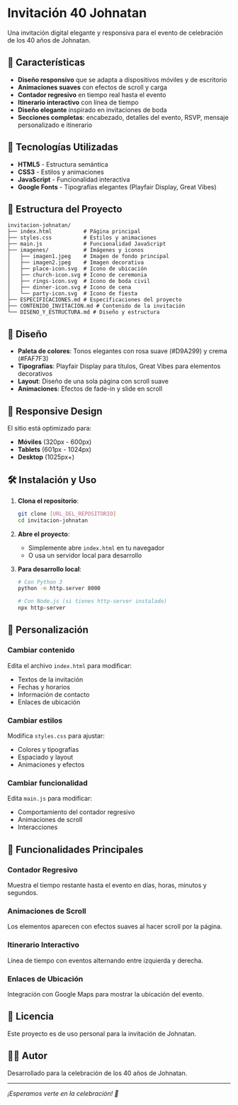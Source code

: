 # Invitación 40 Johnatan

Una invitación digital elegante y responsiva para el evento de celebración de los 40 años de Johnatan.

## 🎉 Características

- **Diseño responsivo** que se adapta a dispositivos móviles y de escritorio
- **Animaciones suaves** con efectos de scroll y carga
- **Contador regresivo** en tiempo real hasta el evento
- **Itinerario interactivo** con línea de tiempo
- **Diseño elegante** inspirado en invitaciones de boda
- **Secciones completas**: encabezado, detalles del evento, RSVP, mensaje personalizado e itinerario

## 🚀 Tecnologías Utilizadas

- **HTML5** - Estructura semántica
- **CSS3** - Estilos y animaciones
- **JavaScript** - Funcionalidad interactiva
- **Google Fonts** - Tipografías elegantes (Playfair Display, Great Vibes)

## 📁 Estructura del Proyecto

```
invitacion-johnatan/
├── index.html          # Página principal
├── styles.css          # Estilos y animaciones
├── main.js             # Funcionalidad JavaScript
├── imagenes/           # Imágenes y iconos
│   ├── imagen1.jpeg    # Imagen de fondo principal
│   ├── imagen2.jpeg    # Imagen decorativa
│   ├── place-icon.svg  # Icono de ubicación
│   ├── church-icon.svg # Icono de ceremonia
│   ├── rings-icon.svg  # Icono de boda civil
│   ├── dinner-icon.svg # Icono de cena
│   └── party-icon.svg  # Icono de fiesta
├── ESPECIFICACIONES.md # Especificaciones del proyecto
├── CONTENIDO_INVITACION.md # Contenido de la invitación
└── DISENO_Y_ESTRUCTURA.md # Diseño y estructura
```

## 🎨 Diseño

- **Paleta de colores**: Tonos elegantes con rosa suave (#D9A299) y crema (#FAF7F3)
- **Tipografías**: Playfair Display para títulos, Great Vibes para elementos decorativos
- **Layout**: Diseño de una sola página con scroll suave
- **Animaciones**: Efectos de fade-in y slide en scroll

## 📱 Responsive Design

El sitio está optimizado para:
- **Móviles** (320px - 600px)
- **Tablets** (601px - 1024px)
- **Desktop** (1025px+)

## 🛠️ Instalación y Uso

1. **Clona el repositorio**:
   ```bash
   git clone [URL_DEL_REPOSITORIO]
   cd invitacion-johnatan
   ```

2. **Abre el proyecto**:
   - Simplemente abre `index.html` en tu navegador
   - O usa un servidor local para desarrollo

3. **Para desarrollo local**:
   ```bash
   # Con Python 3
   python -m http.server 8000
   
   # Con Node.js (si tienes http-server instalado)
   npx http-server
   ```

## 📝 Personalización

### Cambiar contenido
Edita el archivo `index.html` para modificar:
- Textos de la invitación
- Fechas y horarios
- Información de contacto
- Enlaces de ubicación

### Cambiar estilos
Modifica `styles.css` para ajustar:
- Colores y tipografías
- Espaciado y layout
- Animaciones y efectos

### Cambiar funcionalidad
Edita `main.js` para modificar:
- Comportamiento del contador regresivo
- Animaciones de scroll
- Interacciones

## 🎯 Funcionalidades Principales

### Contador Regresivo
Muestra el tiempo restante hasta el evento en días, horas, minutos y segundos.

### Animaciones de Scroll
Los elementos aparecen con efectos suaves al hacer scroll por la página.

### Itinerario Interactivo
Línea de tiempo con eventos alternando entre izquierda y derecha.

### Enlaces de Ubicación
Integración con Google Maps para mostrar la ubicación del evento.

## 📄 Licencia

Este proyecto es de uso personal para la invitación de Johnatan.

## 👨‍💻 Autor

Desarrollado para la celebración de los 40 años de Johnatan.

---

*¡Esperamos verte en la celebración! 🎉* 